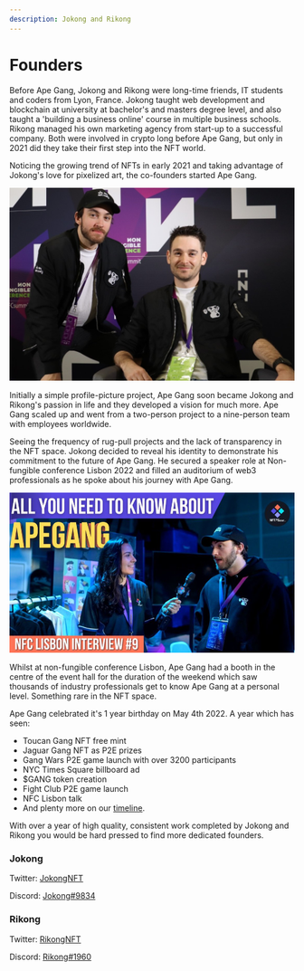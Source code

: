 ```yaml
---
description: Jokong and Rikong
---
```


# Founders

Before Ape Gang, Jokong and Rikong were long-time friends, IT students and coders from Lyon, France. Jokong taught web development and blockchain at university at bachelor's and masters degree level, and also taught a 'building a business online' course in multiple business schools. Rikong managed his own marketing agency from start-up to a successful company. Both were involved in crypto long before Ape Gang, but only in 2021 did they take their first step into the NFT world.

Noticing the growing trend of NFTs in early 2021 and taking advantage of Jokong's love for pixelized art, the co-founders started Ape Gang.&#x20;

![Jokong and Rikong - revealing their identity for the first time at NFC Lisbon 2022](<../.gitbook/assets/-taj66u - Copy.jpg>)

Initially a simple profile-picture project, Ape Gang soon became Jokong and Rikong's passion in life and they developed a vision for much more. Ape Gang scaled up and went from a two-person project to a nine-person team with employees worldwide.

Seeing the frequency of rug-pull projects and the lack of transparency in the NFT space. Jokong decided to reveal his identity to demonstrate his commitment to the future of Ape Gang. He secured a speaker role at Non-fungible conference Lisbon 2022 and filled an auditorium of web3 professionals as he spoke about his journey with Ape Gang.

![Jokong giving an interview at NFC Lisbon 2022](<../.gitbook/assets/FRXTpQZXIAAwhqs (1).jpg>)

Whilst at non-fungible conference Lisbon, Ape Gang had a booth in the centre of the event hall for the duration of the weekend which saw thousands of industry professionals get to know Ape Gang at a personal level. Something rare in the NFT space.

Ape Gang celebrated it's 1 year birthday on May 4th 2022. A year which has seen:

* Toucan Gang NFT free mint
* Jaguar Gang NFT as P2E prizes
* Gang Wars P2E game launch with over 3200 participants
* NYC Times Square billboard ad
* $GANG token creation
* Fight Club P2E game launch
* NFC Lisbon talk
* And plenty more on our [timeline](timeline.md).&#x20;

With over a year of high quality, consistent work completed by Jokong and Rikong you would be hard pressed to find more dedicated founders.

### Jokong&#x20;

Twitter: [JokongNFT](https://twitter.com/jokongNFT)

Discord: [Jokong#9834](https://www.discordapp.com/users/jokong#9834)

### Rikong

Twitter: [RikongNFT](https://twitter.com/RikongNFT)

Discord: [Rikong#1960](https://www.discordapp.com/users/Rikong#1960)

